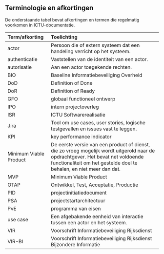 ## Terminologie en afkortingen

De onderstaande tabel bevat afkortingen en termen die regelmatig voorkomen in ICTU-documentatie.

| Term/afkorting | Toelichting |
|:---------------|:------------|
| actor | Persoon die of extern systeem dat een handeling verricht op het systeem. |
| authenticatie | Vaststellen van de identiteit van een actor. |
| autorisatie | Aan een actor toegekende rechten. |
| BIO | Baseline Informatiebeveiliging Overheid |
| DoD | Definition of Done |
| DoR | Definition of Ready |
| GFO | globaal functioneel ontwerp |
| IPO | intern projectoverleg |
| ISR | ICTU Softwarerealisatie |
| Jira | Tool om use cases, user stories, logische testgevallen en issues vast te leggen. |
| KPI | key performance indicator |
| Minimum Viable Product | De eerste versie van een product of dienst, die zo vroeg mogelijk wordt uitgerold naar de opdrachtgever. Het bevat net voldoende functionaliteit om het gestelde doel te behalen, en niet meer dan dat. |
| MVP | Minimum Viable Product |
| OTAP | Ontwikkel, Test, Acceptatie, Productie |
| PID | projectinitiatiedocument |
| PSA | projectstartarchitectuur |
| PvE | programma van eisen |
| use case | Een afgebakende eenheid van interactie tussen een actor en het systeem. |
| VIR | Voorschrift Informatiebeveiliging Rijksdienst |
| VIR-BI | Voorschrift Informatiebeveiliging Rijksdienst Bijzondere Informatie
